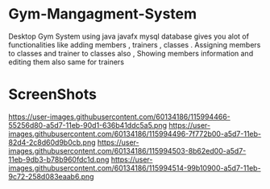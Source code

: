 # Gym-Mangagment-System
Desktop Gym System using 
java 
javafx 
mysql database
gives you alot of functionalities like adding members , trainers , classes . Assigning members to classes and trainer to classes also , 
Showing members information and editing them also same for trainers 
# ScreenShots

https://user-images.githubusercontent.com/60134186/115994466-55256d80-a5d7-11eb-90d1-636b41ddc5a5.png
https://user-images.githubusercontent.com/60134186/115994496-7f772b00-a5d7-11eb-82d4-2c8d60d9b0cb.png
https://user-images.githubusercontent.com/60134186/115994503-8b62ed00-a5d7-11eb-9db3-b78b960fdc1d.png
https://user-images.githubusercontent.com/60134186/115994514-99b10900-a5d7-11eb-9c72-258d083eaab6.png
